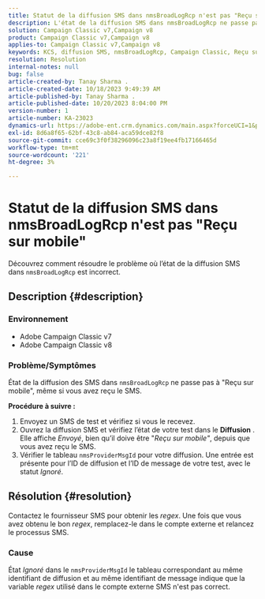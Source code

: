 ```yaml
---
title: Statut de la diffusion SMS dans nmsBroadLogRcp n'est pas "Reçu sur mobile"
description: L'état de la diffusion SMS dans nmsBroadLogRcp ne passe pas à "Reçu sur mobile", même si l'utilisateur a reçu le SMS.
solution: Campaign Classic v7,Campaign v8
product: Campaign Classic v7,Campaign v8
applies-to: Campaign Classic v7,Campaign v8
keywords: KCS, diffusion SMS, nmsBroadLogRcp, Campaign Classic, Reçu sur mobile
resolution: Resolution
internal-notes: null
bug: false
article-created-by: Tanay Sharma .
article-created-date: 10/18/2023 9:49:39 AM
article-published-by: Tanay Sharma .
article-published-date: 10/20/2023 8:04:00 PM
version-number: 1
article-number: KA-23023
dynamics-url: https://adobe-ent.crm.dynamics.com/main.aspx?forceUCI=1&pagetype=entityrecord&etn=knowledgearticle&id=6764ffa4-9b6d-ee11-8df0-6045bd0061cb
exl-id: 8d6a8f65-62bf-43c8-ab84-aca59dce82f8
source-git-commit: cce69c3f0f38296096c23a8f19ee4fb17166465d
workflow-type: tm+mt
source-wordcount: '221'
ht-degree: 3%

---
```


# Statut de la diffusion SMS dans nmsBroadLogRcp n&#39;est pas &quot;Reçu sur mobile&quot;


Découvrez comment résoudre le problème où l’état de la diffusion SMS dans `nmsBroadLogRcp` est incorrect.

## Description {#description}


### Environnement

- Adobe Campaign Classic v7
- Adobe Campaign Classic v8


### Problème/Symptômes

État de la diffusion des SMS dans `nmsBroadLogRcp` ne passe pas à &quot;Reçu sur mobile&quot;, même si vous avez reçu le SMS.

<b>Procédure à suivre :</b>

1. Envoyez un SMS de test et vérifiez si vous le recevez.
2. Ouvrez la diffusion SMS et vérifiez l’état de votre test dans le <b>Diffusion</b> . Elle affiche *Envoyé*, bien qu’il doive être &quot;*Reçu sur mobile&quot;*, depuis que vous avez reçu le SMS.
3. Vérifier le tableau `nmsProviderMsgId` pour votre diffusion. Une entrée est présente pour l’ID de diffusion et l’ID de message de votre test, avec le statut *Ignoré*.



## Résolution {#resolution}


Contactez le fournisseur SMS pour obtenir les *regex*. Une fois que vous avez obtenu le bon *regex*, remplacez-le dans le compte externe et relancez le processus SMS.

### Cause

État *Ignoré* dans le `nmsProviderMsgId` le tableau correspondant au même identifiant de diffusion et au même identifiant de message indique que la variable *regex* utilisé dans le compte externe SMS n&#39;est pas correct.
